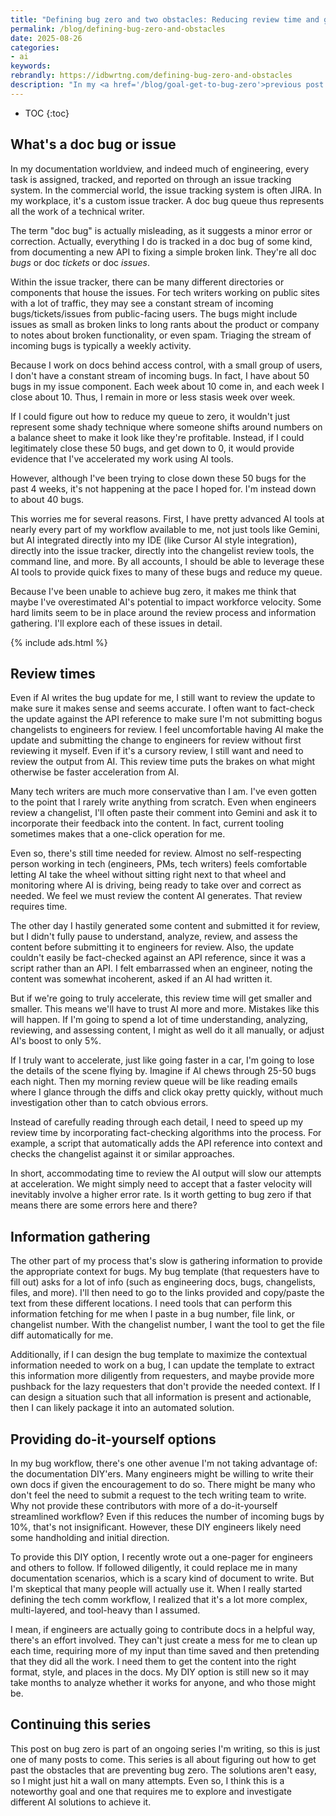 ```yaml
---
title: "Defining bug zero and two obstacles: Reducing review time and gathering context"
permalink: /blog/defining-bug-zero-and-obstacles
date: 2025-08-26
categories:
- ai
keywords: 
rebrandly: https://idbwrtng.com/defining-bug-zero-and-obstacles
description: "In my <a href='/blog/goal-get-to-bug-zero'>previous post about achieving bug zero</a>, I introduced the goal and some motivations for it, but I didn't fully articulate the whole connection to AI. I also didn't explain much of what a doc bug queue is in my context, or why it even matters. In this post, I'll define doc bugs in more depth and explore two major obstacles to accelerating documentation work: review time and context gathering."
---
```


* TOC
{:toc}

## What's a doc bug or issue

In my documentation worldview, and indeed much of engineering, every task is assigned, tracked, and reported on through an issue tracking system. In the commercial world, the issue tracking system is often JIRA. In my workplace, it's a custom issue tracker. A doc bug queue thus represents all the work of a technical writer. 

The term "doc bug" is actually misleading, as it suggests a minor error or correction. Actually, everything I do is tracked in a doc bug of some kind, from documenting a new API to fixing a simple broken link. They're all doc *bugs* or doc *tickets* or doc *issues*.

Within the issue tracker, there can be many different directories or components that house the issues. For tech writers working on public sites with a lot of traffic, they may see a constant stream of incoming bugs/tickets/issues from public-facing users. The bugs might include issues as small as broken links to long rants about the product or company to notes about broken functionality, or even spam. Triaging the stream of incoming bugs is typically a weekly activity.

Because I work on docs behind access control, with a small group of users, I don't have a constant stream of incoming bugs. In fact, I have about 50 bugs in my issue component. Each week about 10 come in, and each week I close about 10. Thus, I remain in more or less stasis week over week.

If I could figure out how to reduce my queue to zero, it wouldn't just represent some shady technique where someone shifts around numbers on a balance sheet to make it look like they're profitable. Instead, if I could legitimately close these 50 bugs, and get down to 0, it would provide evidence that I've accelerated my work using AI tools. 

However, although I've been trying to close down these 50 bugs for the past 4 weeks, it's not happening at the pace I hoped for. I'm instead down to about 40 bugs. 

This worries me for several reasons. First, I have pretty advanced AI tools at nearly every part of my workflow available to me, not just tools like Gemini, but AI integrated directly into my IDE (like Cursor AI style integration), directly into the issue tracker, directly into the changelist review tools, the command line, and more. By all accounts, I should be able to leverage these AI tools to provide quick fixes to many of these bugs and reduce my queue.

Because I've been unable to achieve bug zero, it makes me think that maybe I've overestimated AI's potential to impact workforce velocity. Some hard limits seem to be in place around the review process and information gathering. I'll explore each of these issues in detail.

{% include ads.html %}

## Review times

Even if AI writes the bug update for me, I still want to review the update to make sure it makes sense and seems accurate. I often want to fact-check the update against the API reference to make sure I'm not submitting bogus changelists to engineers for review. I feel uncomfortable having AI make the update and submitting the change to engineers for review without first reviewing it myself. Even if it's a cursory review, I still want and need to review the output from AI. This review time puts the brakes on what might otherwise be faster acceleration from AI.

Many tech writers are much more conservative than I am. I've even gotten to the point that I rarely write anything from scratch. Even when engineers review a changelist, I'll often paste their comment into Gemini and ask it to incorporate their feedback into the content. In fact, current tooling sometimes makes that a one-click operation for me.

Even so, there's still time needed for review. Almost no self-respecting person working in tech (engineers, PMs, tech writers) feels comfortable letting AI take the wheel without sitting right next to that wheel and monitoring where AI is driving, being ready to take over and correct as needed. We feel we must review the content AI generates. That review requires time.

The other day I hastily generated some content and submitted it for review, but I didn't fully pause to understand, analyze, review, and assess the content before submitting it to engineers for review. Also, the update couldn't easily be fact-checked against an API reference, since it was a script rather than an API. I felt embarrassed when an engineer, noting the content was somewhat incoherent, asked if an AI had written it. 

But if we're going to truly accelerate, this review time will get smaller and smaller. This means we'll have to trust AI more and more. Mistakes like this will happen. If I'm going to spend a lot of time understanding, analyzing, reviewing, and assessing content, I might as well do it all manually, or adjust AI's boost to only 5%.

If I truly want to accelerate, just like going faster in a car, I'm going to lose the details of the scene flying by. Imagine if AI chews through 25-50 bugs each night. Then my morning review queue will be like reading emails where I glance through the diffs and click okay pretty quickly, without much investigation other than to catch obvious errors.

Instead of carefully reading through each detail, I need to speed up my review time by incorporating fact-checking algorithms into the process. For example, a script that automatically adds the API reference into context and checks the changelist against it or similar approaches. 

In short, accommodating time to review the AI output will slow our attempts at acceleration. We might simply need to accept that a faster velocity will inevitably involve a higher error rate. Is it worth getting to bug zero if that means there are some errors here and there?

## Information gathering

The other part of my process that's slow is gathering information to provide the appropriate context for bugs. My bug template (that requesters have to fill out) asks for a lot of info (such as engineering docs, bugs, changelists, files, and more). I'll then need to go to the links provided and copy/paste the text from these different locations. I need tools that can perform this information fetching for me when I paste in a bug number, file link, or changelist number. With the changelist number, I want the tool to get the file diff automatically for me. 

Additionally, if I can design the bug template to maximize the contextual information needed to work on a bug, I can update the template to extract this information more diligently from requesters, and maybe provide more pushback for the lazy requesters that don't provide the needed context. If I can design a situation such that all information is present and actionable, then I can likely package it into an automated solution.

## Providing do-it-yourself options

In my bug workflow, there's one other avenue I'm not taking advantage of: the documentation DIY'ers. Many engineers might be willing to write their own docs if given the encouragement to do so. There might be many who don't feel the need to submit a request to the tech writing team to write. Why not provide these contributors with more of a do-it-yourself streamlined workflow? Even if this reduces the number of incoming bugs by 10%, that's not insignificant. However, these DIY engineers likely need some handholding and initial direction.

To provide this DIY option, I recently wrote out a one-pager for engineers and others to follow. If followed diligently, it could replace me in many documentation scenarios, which is a scary kind of document to write. But I'm skeptical that many people will actually use it. When I really started defining the tech comm workflow, I realized that it's a lot more complex, multi-layered, and tool-heavy than I assumed. 

I mean, if engineers are actually going to contribute docs in a helpful way, there's an effort involved. They can't just create a mess for me to clean up each time, requiring more of my input than time saved and then pretending that they did all the work. I need them to get the content into the right format, style, and places in the docs. My DIY option is still new so it may take months to analyze whether it works for anyone, and who those might be.


## Continuing this series

This post on bug zero is part of an ongoing series I'm writing, so this is just one of many posts to come. This series is all about figuring out how to get past the obstacles that are preventing bug zero. The solutions aren't easy, so I might just hit a wall on many attempts. Even so, I think this is a noteworthy goal and one that requires me to explore and investigate different AI solutions to achieve it.

